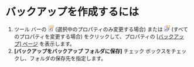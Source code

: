 # バックアップを作成するには

1. ツール バーの
![[現在の設定プロパティ]](../../images/properties.png)
(選択中のプロパティのみ変更する場合) または
![[すべての設定のプロパティ]](../../images/allproperties.png)
(すべてのプロパティを変更する場合) をクリックして、プロパティの [\[バックアップ\] ページ](../../dlg/properties/backup/index) を表示します。
2. **\[バックアップをバックアップ**
**フォルダに保存\]** チェック ボックスをチェックし、フォルダの保存先を指定します。
